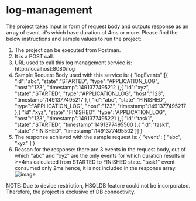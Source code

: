 # log-management

The project takes input in form of request body and outputs response as an array of event id's which have duration of 4ms or more. Please find the below instructions and sample values to run the project:
1. The project can be executed from Postman.
2. It is a POST call.
3. URL used to call this log management service is: http://localhost:8080/log
4. Sample Request Body used with this service is: 
   { "logEvents":[{
        "id":"abc",
        "state":"STARTED",
        "type":"APPLICATION_LOG",
        "host":"123",
        "timestamp":1491377495212
    },{
        "id":"xyz",
        "state":"STARTED",
        "type":"APPLICATION_LOG",
        "host":"123",
        "timestamp":1491377495217
    },{
        "id":"abc",
        "state":"FINISHED",
        "type":"APPLICATION_LOG",
        "host":"123",
        "timestamp":1491377495217
    },{
        "id":"xyz",
        "state":"FINISHED",
        "type":"APPLICATION_LOG",
        "host":"123",
        "timestamp":1491377495221
    },{
        "id":"task1",
        "state":"STARTED",
        "timestamp":1491377495500
    },{
        "id":"task1",
        "state":"FINISHED",
        "timestamp":1491377495502
    }]
  }
5. The response achieved with the sample request is: {
    "event": [
        "abc",
        "xyz"
    ]
}
6. Reason for the response: there are 3 events in the request body, out of which "abc" and "xyz" are the only events for which duration results in >=4ms calculated from STARTED to FINISHED state. "task1" event consumed only 2ms hence, it is not included in the response array.
![image](https://user-images.githubusercontent.com/71274361/142769494-bd2e64f8-52c4-4d52-917f-b07b6df8a6ea.png)

NOTE: Due to device restriction, HSQLDB feature could not be incorporated. Therefore, the project is exclusive of DB connectivity.
